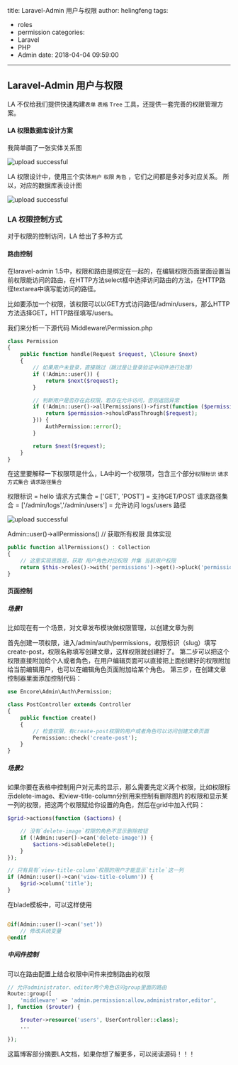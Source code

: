title: Laravel-Admin 用户与权限
author: helingfeng
tags:
  - roles
  - permission
categories:
  - Laravel
  - PHP
  - Admin
date: 2018-04-04 09:59:00
---
## Laravel-Admin 用户与权限

LA 不仅给我们提供快速构建`表单` `表格` `Tree` 工具，还提供一套完善的权限管理方案。

#### LA 权限数据库设计方案

我简单画了一张实体关系图


![upload successful](/images/pasted-30.png)

LA 权限设计中，使用三个实体`用户` `权限` `角色` ，它们之间都是多对多对应关系。
所以，对应的数据库表设计图


![upload successful](/images/pasted-31.png)

### LA 权限控制方式

对于权限的控制访问，LA 给出了多种方式

#### 路由控制

在laravel-admin 1.5中，权限和路由是绑定在一起的，在编辑权限页面里面设置当前权限能访问的路由，在HTTP方法select框中选择访问路由的方法，在HTTP路径textarea中填写能访问的路径。

比如要添加一个权限，该权限可以以GET方式访问路径/admin/users，那么HTTP方法选择GET，HTTP路径填写/users。

我们来分析一下源代码 Middleware\Permission.php

```php
class Permission
{
    public function handle(Request $request, \Closure $next)
    {
        // 如果用户未登录，直接跳过（跳过是让登录验证中间件进行处理）
        if (!Admin::user()) {
            return $next($request);
        }

        // 判断用户是否存在此权限，若存在允许访问，否则返回异常
        if (!Admin::user()->allPermissions()->first(function ($permission) use ($request) {
            return $permission->shouldPassThrough($request);
        })) {
            AuthPermission::error();
        }

        return $next($request);
    }
}
```

在这里要解释一下权限项是什么，LA中的一个权限项，包含三个部分`权限标识` `请求方式集合` `请求路径集合`

权限标识 = hello
请求方式集合 = ['GET', 'POST'] = 支持GET/POST
请求路径集合 = ['/admin/logs','/admin/users'] = 允许访问 logs/users 路径


![upload successful](/images/pasted-32.png)

Admin::user()->allPermissions() // 获取所有权限
具体实现

```php
public function allPermissions() : Collection
{
    // 这里实现思路是，获取 用户角色对应权限 并集 当前用户权限
    return $this->roles()->with('permissions')->get()->pluck('permissions')->flatten()->merge($this->permissions);
}
```

#### 页面控制


##### 场景1

比如现在有一个场景，对文章发布模块做权限管理，以创建文章为例

首先创建一项权限，进入/admin/auth/permissions，权限标识（slug）填写create-post，权限名称填写创建文章，这样权限就创建好了。 第二步可以把这个权限直接附加给个人或者角色，在用户编辑页面可以直接把上面创建好的权限附加给当前编辑用户，也可以在编辑角色页面附加给某个角色。 第三步，在创建文章控制器里面添加控制代码：

```php
use Encore\Admin\Auth\Permission;

class PostController extends Controller
{
    public function create()
    {
        // 检查权限，有create-post权限的用户或者角色可以访问创建文章页面
        Permission::check('create-post');
    }
}
```

##### 场景2

如果你要在表格中控制用户对元素的显示，那么需要先定义两个权限，比如权限标示delete-image、和view-title-column分别用来控制有删除图片的权限和显示某一列的权限，把这两个权限赋给你设置的角色，然后在grid中加入代码：

```php
$grid->actions(function ($actions) {

    // 没有`delete-image`权限的角色不显示删除按钮
    if (!Admin::user()->can('delete-image')) {
        $actions->disableDelete();
    }
});

// 只有具有`view-title-column`权限的用户才能显示`title`这一列
if (Admin::user()->can('view-title-column')) {
    $grid->column('title');
}
```

在blade模板中，可以这样使用

```php

@if(Admin::user()->can('set'))
    // 修改系统变量
@endif

```

##### 中间件控制

可以在路由配置上结合权限中间件来控制路由的权限

```php
// 允许administrator、editor两个角色访问group里面的路由
Route::group([
    'middleware' => 'admin.permission:allow,administrator,editor',
], function ($router) {

    $router->resource('users', UserController::class);
    ...

});
```

这篇博客部分摘要LA文档，如果你想了解更多，可以阅读源码！！！